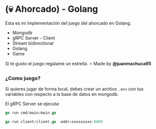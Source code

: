 # (💀 Ahorcado) - Golang 

Esta es mi implementación del juego del ahorcado en Golang.

* Mongodb
* gRPC Server - Client 
* Stream bidirectional 
* Golang
* Game

Si te gusto el juego regalame un estrella. ⭐
Made by <b>@juanmachuca95</b>

### ¿Como juego?
Si quieres jugar de forma local, debes crear un archivo ```.env``` con tus variables con respecto a la base de datos en mongodb.

El gRPC Server se ejecuta:
```go
go run cmd/main/main.go
```

```go
go run client/client.go -addr=xxxxxxxxx:8080
```


